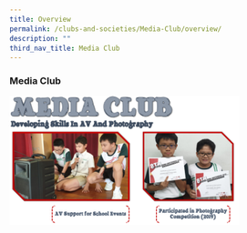 ```yaml
---
title: Overview
permalink: /clubs-and-societies/Media-Club/overview/
description: ""
third_nav_title: Media Club
---
```

### Media Club

<img src="/images/mc1.png" style="width:80%">
